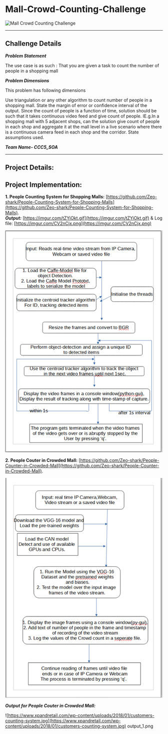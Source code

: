 # Mall-Crowd-Counting-Challenge
![Mall Crowd Counting Challenge](https://v-count.com/wp-content/uploads/2020/01/blog-jan4.png)   
<hr>  

## Challenge Details

***Problem Statement***  

The use case is as such : That you are given a task to count the number of people in a shopping mall

***Problem Dimensions***

This problem has following dimensions

Use triangulation or any other algorithm to count number of people in a shopping mall.
State the margin of error or confidence interval of the output.
Since the count of people is a function of time, solution should be such that it takes continuous video feed and give count of people.
IE.g.In a shopping mall with 5 adjacent shops, can the solution give count of people in each shop and aggregate it at the mall level in a live scenario where there is a continuous camera feed in each shop and the corridor.
State assumptions used.

***Team Name- CCC5_SOA***
<hr>

## Project Details:

## Project Implementation:

**1. People Counting System for Shopping Malls:** [https://github.com/Zeo-shark/People-Counting-System-for-Shopping-Malls](https://github.com/Zeo-shark/People-Counting-System-for-Shopping-Malls).   
 ***Output:*** [https://imgur.com/tZYiOkt.gif](https://imgur.com/tZYiOkt.gif) & Log file: [https://imgur.com/CV2nCjx.png](https://imgur.com/CV2nCjx.png)
   
![./src/People_Counting1.png](./src/People_Counting1.png)  

**2. People Couter in Crowded Mall:** [https://github.com/Zeo-shark/People-Counter-in-Crowded-Mall](https://github.com/Zeo-shark/People-Counter-in-Crowded-Mall).  


![./src/Crowd_Counter_system.png](./src/Crowd_Counter_system.png)   

 ***Output for People Couter in Crowded Mall:***  
 
 ![https://www.xpandretail.com/wp-content/uploads/2018/01/customers-counting-system.jpg](https://www.xpandretail.com/wp-content/uploads/2018/01/customers-counting-system.jpg) output_1.png
